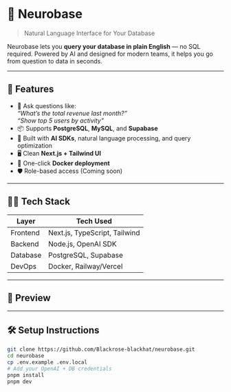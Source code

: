 # 🧠 Neurobase

> Natural Language Interface for Your Database

Neurobase lets you **query your database in plain English** — no SQL required. Powered by AI and designed for modern teams, it helps you go from question to data in seconds.

---

## 🚀 Features

- 🔎 Ask questions like:  
  _“What’s the total revenue last month?”_  
  _“Show top 5 users by activity”_
- 📦 Supports **PostgreSQL**, **MySQL**, and **Supabase**
- 🧠 Built with **AI SDKs**, natural language processing, and query optimization
- 🖥️ Clean **Next.js + Tailwind UI**
- 🐳 One-click **Docker deployment**
- 🛡️ Role-based access (Coming soon)

---

## 🧑‍💻 Tech Stack

| Layer      | Tech Used                      |
|------------|-------------------------------|
| Frontend   | Next.js, TypeScript, Tailwind |
| Backend    | Node.js, OpenAI SDK           |
| Database   | PostgreSQL, Supabase          |
| DevOps     | Docker, Railway/Vercel        |

---

## 📸 Preview



---

## 🛠️ Setup Instructions

```bash
git clone https://github.com/Blackrose-blackhat/neurobase.git
cd neurobase
cp .env.example .env.local
# Add your OpenAI + DB credentials
pnpm install
pnpm dev
